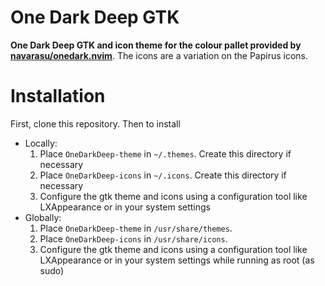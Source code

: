 # One Dark Deep GTK
**One Dark Deep GTK and icon theme for the colour pallet provided by [navarasu/onedark.nvim](https://github.com/navarasu/onedark.nvim)**. The icons are a variation on the Papirus icons.

# Installation
First, clone this repository. Then to install
- Locally:
  1. Place `OneDarkDeep-theme` in `~/.themes`. Create this directory if
     necessary
  2. Place `OneDarkDeep-icons` in `~/.icons`. Create this directory if
     necessary
  3. Configure the gtk theme and icons using a configuration tool like
     LXAppearance or in your system settings
- Globally:
  1. Place `OneDarkDeep-theme` in `/usr/share/themes`.
  2. Place `OneDarkDeep-icons` in `/usr/share/icons`.
  3. Configure the gtk theme and icons using a configuration tool like
     LXAppearance or in your system settings while running as root (as sudo)

